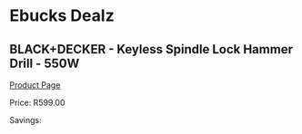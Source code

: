 
# Ebucks Dealz
## BLACK+DECKER - Keyless Spindle Lock Hammer Drill - 550W
[Product Page](https://www.ebucks.com/web/shop/productSelected.do?prodId=1070003698&catId=1158500560)

Price: R599.00

Savings: 


	